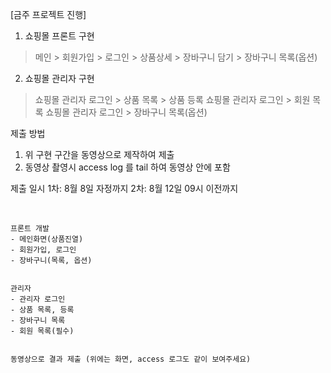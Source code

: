 [금주 프로젝트 진행]

1. 쇼핑몰 프론트 구현
> 메인 > 회원가입 > 로그인 > 상품상세 > 장바구니 담기 > 장바구니 목록(옵션)

2. 쇼핑몰 관리자 구현
> 쇼핑몰 관리자 로그인 > 상품 목록 > 상품 등록
> 쇼핑몰 관리자 로그인 > 회원 목록
> 쇼핑몰 관리자 로그인 > 장바구니 목록(옵션)


제출 방법
1. 위 구현 구간을 동영상으로 제작하여 제출
2. 동영상 촬영시 access log 를 tail 하여 동영상 안에 포함

제출 일시
1차: 8월 8일 자정까지
2차: 8월 12일 09시 이전까지

<br>

```
프론트 개발
- 메인화면(상품진열)
- 회원가입, 로그인
- 장바구니(목록, 옵션)


관리자
- 관리자 로그인
- 상품 목록, 등록
- 장바구니 목록
- 회원 목록(필수)


동영상으로 결과 제출 (위에는 화면, access 로그도 같이 보여주세요)
```

